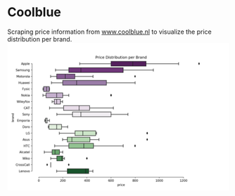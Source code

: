 # Coolblue
Scraping price information from www.coolblue.nl to visualize the price distribution per brand.
![](plots/price_distribution_brand.png)
